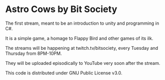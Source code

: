 # Astro Cows by Bit Society
The first stream, meant to be an introduction to unity and programming in C#.
 
It is a simple game, a homage to Flappy Bird and other games of its ilk.

The streams will be happening at twitch.tv/bitsociety, every Tuesday and Thursday from 8PM-10PM. 

They will be uploaded episodically to YouTube very soon after the stream.

This code is distributed under GNU Public License v3.0.

